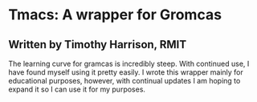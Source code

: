 # Tmacs: A wrapper for Gromcas

## Written by Timothy Harrison, RMIT

The learning curve for gramcas is incredibly steep. With continued use, I have found myself using it pretty easily. I wrote this wrapper mainly for educational purposes, however, with continual updates I am hoping to expand it so I can use it for my purposes.
